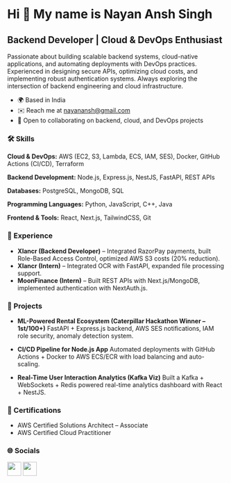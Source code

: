 # Hi 👋 My name is Nayan Ansh Singh

## Backend Developer | Cloud & DevOps Enthusiast

Passionate about building scalable backend systems, cloud-native applications, and automating deployments with DevOps practices. Experienced in designing secure APIs, optimizing cloud costs, and implementing robust authentication systems. Always exploring the intersection of backend engineering and cloud infrastructure.

* 🌍  Based in India
* ✉️  Reach me at [nayanansh@gmail.com](mailto:nayanansh@gmail.com)
* 🤝  Open to collaborating on backend, cloud, and DevOps projects

### 🛠 Skills

**Cloud & DevOps:** AWS (EC2, S3, Lambda, ECS, IAM, SES), Docker, GitHub Actions (CI/CD), Terraform

**Backend Development:** Node.js, Express.js, NestJS, FastAPI, REST APIs

**Databases:** PostgreSQL, MongoDB, SQL

**Programming Languages:** Python, JavaScript, C++, Java

**Frontend & Tools:** React, Next.js, TailwindCSS, Git

### 💼 Experience

* **Xlancr (Backend Developer)** – Integrated RazorPay payments, built Role-Based Access Control, optimized AWS S3 costs (20% reduction).
* **Xlancr (Intern)** – Integrated OCR with FastAPI, expanded file processing support.
* **MoonFinance (Intern)** – Built REST APIs with Next.js/MongoDB, implemented authentication with NextAuth.js.

### 🚀 Projects

* **ML-Powered Rental Ecosystem (Caterpillar Hackathon Winner – 1st/100+)**
  FastAPI + Express.js backend, AWS SES notifications, IAM role security, anomaly detection system.

* **CI/CD Pipeline for Node.js App**
  Automated deployments with GitHub Actions + Docker to AWS ECS/ECR with load balancing and auto-scaling.

* **Real-Time User Interaction Analytics (Kafka Viz)**
  Built a Kafka + WebSockets + Redis powered real-time analytics dashboard with React + NestJS.

### 📜 Certifications

* AWS Certified Solutions Architect – Associate
* AWS Certified Cloud Practitioner

### 🌐 Socials

<p align="left">
<a href="https://www.github.com/NayanAnsh" target="_blank" rel="noreferrer"><img src="https://raw.githubusercontent.com/danielcranney/readme-generator/main/public/icons/socials/github.svg" width="32" height="32" /></a>
<a href="https://www.linkedin.com/in/nayan-ansh-singh" target="_blank" rel="noreferrer"><img src="https://raw.githubusercontent.com/danielcranney/readme-generator/main/public/icons/socials/linkedin.svg" width="32" height="32" /></a>
</p>

